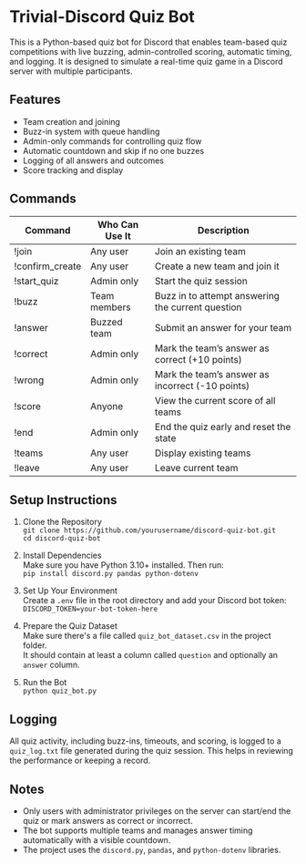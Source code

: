 Trivial-Discord Quiz Bot
================

This is a Python-based quiz bot for Discord that enables team-based quiz competitions with live buzzing, admin-controlled scoring, automatic timing, and logging. It is designed to simulate a real-time quiz game in a Discord server with multiple participants.

Features
--------

- Team creation and joining
- Buzz-in system with queue handling
- Admin-only commands for controlling quiz flow
- Automatic countdown and skip if no one buzzes
- Logging of all answers and outcomes
- Score tracking and display

Commands
--------

| Command                   | Who Can Use It | Description                                              |
|--------------------------|----------------|-----------------------------------------------------------|
| !join <team>             | Any user       | Join an existing team                                     |
| !confirm_create <team>   | Any user       | Create a new team and join it                             |
| !start_quiz              | Admin only     | Start the quiz session                                    |
| !buzz                    | Team members   | Buzz in to attempt answering the current question         |
| !answer <your answer>    | Buzzed team    | Submit an answer for your team                            |
| !correct                 | Admin only     | Mark the team’s answer as correct (+10 points)            |
| !wrong                   | Admin only     | Mark the team’s answer as incorrect (-10 points)          |
| !score                   | Anyone         | View the current score of all teams                       |
| !end                     | Admin only     | End the quiz early and reset the state                    |
| !teams                   | Any user       | Display existing teams                                    |
| !leave                   | Any user       | Leave current team                                        |

Setup Instructions
------------------

1. Clone the Repository  
   `git clone https://github.com/yourusername/discord-quiz-bot.git`  
   `cd discord-quiz-bot`

2. Install Dependencies  
   Make sure you have Python 3.10+ installed. Then run:  
   `pip install discord.py pandas python-dotenv`

3. Set Up Your Environment  
   Create a `.env` file in the root directory and add your Discord bot token:  
   `DISCORD_TOKEN=your-bot-token-here`

4. Prepare the Quiz Dataset  
   Make sure there's a file called `quiz_bot_dataset.csv` in the project folder.  
   It should contain at least a column called `question` and optionally an `answer` column.

5. Run the Bot  
   `python quiz_bot.py`

Logging
-------

All quiz activity, including buzz-ins, timeouts, and scoring, is logged to a `quiz_log.txt` file generated during the quiz session. This helps in reviewing the performance or keeping a record.

Notes
-----

- Only users with administrator privileges on the server can start/end the quiz or mark answers as correct or incorrect.
- The bot supports multiple teams and manages answer timing automatically with a visible countdown.
- The project uses the `discord.py`, `pandas`, and `python-dotenv` libraries.

